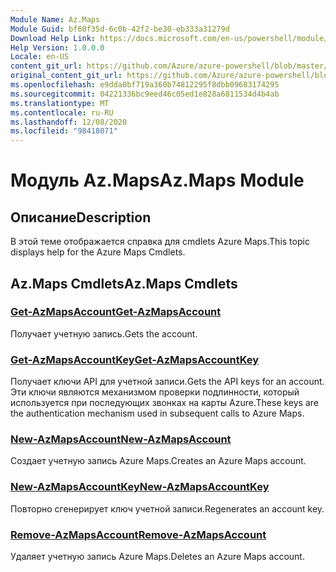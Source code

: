 ```yaml
---
Module Name: Az.Maps
Module Guid: bf60f35d-6c0b-42f2-be30-eb333a31279d
Download Help Link: https://docs.microsoft.com/en-us/powershell/module/az.maps
Help Version: 1.0.0.0
Locale: en-US
content_git_url: https://github.com/Azure/azure-powershell/blob/master/src/Maps/Maps/help/Az.Maps.md
original_content_git_url: https://github.com/Azure/azure-powershell/blob/master/src/Maps/Maps/help/Az.Maps.md
ms.openlocfilehash: e9dda0bf719a360b74812295f8dbb09683174295
ms.sourcegitcommit: 04221336bc9eed46c05ed1e828a6811534d4b4ab
ms.translationtype: MT
ms.contentlocale: ru-RU
ms.lasthandoff: 12/08/2020
ms.locfileid: "98418071"
---
```

# <span data-ttu-id="6143d-101">Модуль Az.Maps</span><span class="sxs-lookup"><span data-stu-id="6143d-101">Az.Maps Module</span></span>
## <span data-ttu-id="6143d-102">Описание</span><span class="sxs-lookup"><span data-stu-id="6143d-102">Description</span></span>
<span data-ttu-id="6143d-103">В этой теме отображается справка для cmdlets Azure Maps.</span><span class="sxs-lookup"><span data-stu-id="6143d-103">This topic displays help for the Azure Maps Cmdlets.</span></span>

## <span data-ttu-id="6143d-104">Az.Maps Cmdlets</span><span class="sxs-lookup"><span data-stu-id="6143d-104">Az.Maps Cmdlets</span></span>
### [<span data-ttu-id="6143d-105">Get-AzMapsAccount</span><span class="sxs-lookup"><span data-stu-id="6143d-105">Get-AzMapsAccount</span></span>](Get-AzMapsAccount.md)
<span data-ttu-id="6143d-106">Получает учетную запись.</span><span class="sxs-lookup"><span data-stu-id="6143d-106">Gets the account.</span></span>

### [<span data-ttu-id="6143d-107">Get-AzMapsAccountKey</span><span class="sxs-lookup"><span data-stu-id="6143d-107">Get-AzMapsAccountKey</span></span>](Get-AzMapsAccountKey.md)
<span data-ttu-id="6143d-108">Получает ключи API для учетной записи.</span><span class="sxs-lookup"><span data-stu-id="6143d-108">Gets the API keys for an account.</span></span>
<span data-ttu-id="6143d-109">Эти ключи являются механизмом проверки подлинности, который используется при последующих звонках на карты Azure.</span><span class="sxs-lookup"><span data-stu-id="6143d-109">These keys are the authentication mechanism used in subsequent calls to Azure Maps.</span></span>

### [<span data-ttu-id="6143d-110">New-AzMapsAccount</span><span class="sxs-lookup"><span data-stu-id="6143d-110">New-AzMapsAccount</span></span>](New-AzMapsAccount.md)
<span data-ttu-id="6143d-111">Создает учетную запись Azure Maps.</span><span class="sxs-lookup"><span data-stu-id="6143d-111">Creates an Azure Maps account.</span></span>

### [<span data-ttu-id="6143d-112">New-AzMapsAccountKey</span><span class="sxs-lookup"><span data-stu-id="6143d-112">New-AzMapsAccountKey</span></span>](New-AzMapsAccountKey.md)
<span data-ttu-id="6143d-113">Повторно сгенерирует ключ учетной записи.</span><span class="sxs-lookup"><span data-stu-id="6143d-113">Regenerates an account key.</span></span>

### [<span data-ttu-id="6143d-114">Remove-AzMapsAccount</span><span class="sxs-lookup"><span data-stu-id="6143d-114">Remove-AzMapsAccount</span></span>](Remove-AzMapsAccount.md)
<span data-ttu-id="6143d-115">Удаляет учетную запись Azure Maps.</span><span class="sxs-lookup"><span data-stu-id="6143d-115">Deletes an Azure Maps account.</span></span>

